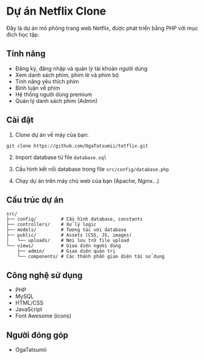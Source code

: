 # Dự án Netflix Clone

Đây là dự án mô phỏng trang web Netflix, được phát triển bằng PHP với mục đích học tập.

## Tính năng

-   Đăng ký, đăng nhập và quản lý tài khoản người dùng
-   Xem danh sách phim, phim lẻ và phim bộ
-   Tính năng yêu thích phim
-   Bình luận về phim
-   Hệ thống người dùng premium
-   Quản lý danh sách phim (Admin)

## Cài đặt

1. Clone dự án về máy của bạn:

```
git clone https://github.com/OgaTatsumii/tetflix.git
```

2. Import database từ file `database.sql`

3. Cấu hình kết nối database trong file `src/config/database.php`

4. Chạy dự án trên máy chủ web của bạn (Apache, Nginx...)

## Cấu trúc dự án

```
src/
├── config/         # Cấu hình database, constants
├── controllers/    # Xử lý logic
├── models/         # Tương tác với database
├── public/         # Assets (CSS, JS, images)
│   └── uploads/    # Nơi lưu trữ file upload
└── views/          # Giao diện người dùng
    ├── admin/      # Giao diện quản trị
    └── components/ # Các thành phần giao diện tái sử dụng
```

## Công nghệ sử dụng

-   PHP
-   MySQL
-   HTML/CSS
-   JavaScript
-   Font Awesome (icons)

## Người đóng góp

-   OgaTatsumii
